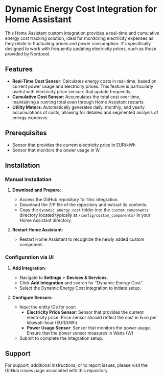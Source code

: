# Dynamic Energy Cost Integration for Home Assistant

This Home Assistant custom integration provides a real-time and cumulative energy cost tracking solution, ideal for monitoring electricity expenses as they relate to fluctuating prices and power consumption. It's specifically designed to work with frequently updating electricity prices, such as those provided by Nordpool.

## Features

- **Real-Time Cost Sensor**: Calculates energy costs in real-time, based on current power usage and electricity prices. This feature is particularly useful with electricity price sensors that update frequently.
- **Cumulative Cost Sensor**: Accumulates the total cost over time, maintaining a running total even through Home Assistant restarts.
- **Utility Meters**: Automatically generates daily, monthly, and yearly accumulations of costs, allowing for detailed and segmented analysis of energy expenses.

## Prerequisites

- Sensor that provides the current electricity price in EUR/kWh
- Sensor that monitors the power usage in W

## Installation

### Manual Installation

1. **Download and Prepare**:
   - Access the GitHub repository for this integration.
   - Download the ZIP file of the repository and extract its contents.
   - Copy the `dynamic_energy_cost` folder into the `custom_components` directory located typically at `/config/custom_components/` in your Home Assistant directory.

2. **Restart Home Assistant**:
   - Restart Home Assistant to recognize the newly added custom component.

### Configuration via UI

1. **Add Integration**:
   - Navigate to **Settings** > **Devices & Services**.
   - Click **Add Integration** and search for "Dynamic Energy Cost".
   - Select the Dynamic Energy Cost integration to initiate setup.

2. **Configure Sensors**:
   - Input the entity IDs for your:
     - **Electricity Price Sensor**: Sensor that provides the current electricity price. Price sensor shoiuld reflect the cost in Euro per kilowatt-hour (EUR/kWh).
     - **Power Usage Sensor**: Sensor that monitors the power usage. Ensure that the power sensor measures in Watts (W)
   - Submit to complete the integration setup.

## Support

For support, additional instructions, or to report issues, please visit the GitHub issues page associated with this repository.

